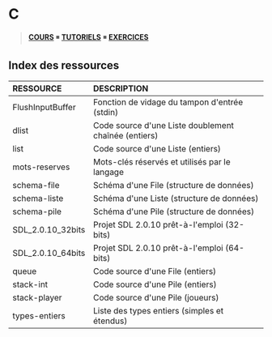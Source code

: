 # C

> [**COURS**](https://www.youtube.com/playlist?list=PLrSOXFDHBtfEh6PCE39HERGgbbaIHhy4j) ◾ [**TUTORIELS**](https://www.youtube.com/playlist?list=PLrSOXFDHBtfECGo-do0Xf6o3fjc8Rta5N) ◾ [**EXERCICES**](https://www.youtube.com/playlist?list=PLrSOXFDHBtfF6lXQpJ4hBha76DsQufiEQ)

## Index des ressources

|RESSOURCE|DESCRIPTION|
|:--|:--|
|FlushInputBuffer|Fonction de vidage du tampon d'entrée (stdin)|
|dlist|Code source d'une Liste doublement chaînée (entiers)|
|list|Code source d'une Liste (entiers)|
|mots-reserves|Mots-clés réservés et utilisés par le langage|
|schema-file|Schéma d'une File (structure de données)|
|schema-liste|Schéma d'une Liste (structure de données)|
|schema-pile|Schéma d'une Pile (structure de données)|
|SDL_2.0.10_32bits|Projet SDL 2.0.10 prêt-à-l'emploi (32-bits)|
|SDL_2.0.10_64bits|Projet SDL 2.0.10 prêt-à-l'emploi (64-bits)|
|queue|Code source d'une File (entiers)|
|stack-int|Code source d'une Pile (entiers)|
|stack-player|Code source d'une Pile (joueurs)|
|types-entiers|Liste des types entiers (simples et étendus)|
